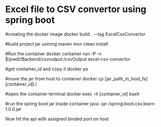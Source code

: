 # Excel file to CSV convertor using spring boot

#creating the docker image 
docker build . --tag ExcelCsvConvertor


#build project jar usinmg maven 
mvn clean install


#Run the container
docker container run -P -v $(pwd)/Backend/csvoutput:/csvOutput excel-csv-convertor


#get container_id and copy it
docker ps

#move the jar from host to container
docker cp [jar_path_in_host_fs] [container_id]:/

#open the container terminal 
docker exec -it [container_id] bash


#run the spring boot jar inside container 
java -jar /spring.boot.csv.learn-1.0.0.jar

Now hit the api with assigned binded port on host 






